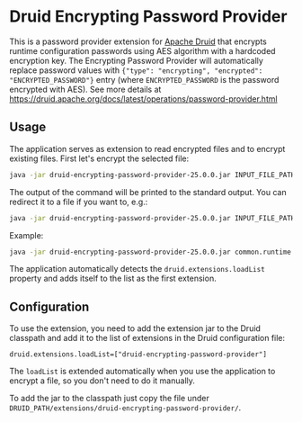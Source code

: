 # Druid Encrypting Password Provider

This is a password provider extension for [Apache Druid](https://druid.apache.org/) that encrypts runtime configuration passwords using AES algorithm
with a hardcoded encryption key.
The Encrypting Password Provider will automatically replace password values with `{"type": "encrypting", "encrypted": "ENCRYPTED_PASSWORD"}` entry 
(where `ENCRYPTED_PASSWORD` is the password encrypted with AES).
See more details at https://druid.apache.org/docs/latest/operations/password-provider.html

## Usage

The application serves as extension to read encrypted files and to encrypt existing files. First let's encrypt the selected file:

```bash
java -jar druid-encrypting-password-provider-25.0.0.jar INPUT_FILE_PATH PROPERTY_1 [PROPERTY_2 ...]
```

The output of the command will be printed to the standard output. You can redirect it to a file if you want to, e.g.:

```bash
java -jar druid-encrypting-password-provider-25.0.0.jar INPUT_FILE_PATH PROPERTY_1 [PROPERTY_2 ...] > OUTPUT_FILE_PATH
```

Example:

```bash
java -jar druid-encrypting-password-provider-25.0.0.jar common.runtime.properties druid.metadata.storage.connector.password druid.auth.basic.ssl.trustStorePassword
```

The application automatically detects the `druid.extensions.loadList` property and adds itself to the list as the first extension.

## Configuration

To use the extension, you need to add the extension jar to the Druid classpath and add it to the list of extensions in the Druid configuration file:

```hocon
druid.extensions.loadList=["druid-encrypting-password-provider"]
```

The `loadList` is extended automatically when you use the application to encrypt a file, so you don't need to do it manually.

To add the jar to the classpath just copy the file under `DRUID_PATH/extensions/druid-encrypting-password-provider/`.
